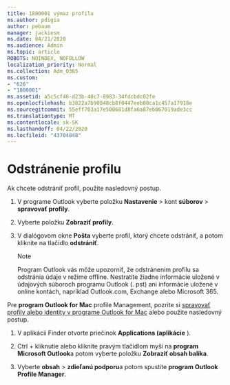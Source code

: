 ```yaml
---
title: 1800001 výmaz profilu
ms.author: pdigia
author: pebaum
manager: jackiesm
ms.date: 04/21/2020
ms.audience: Admin
ms.topic: article
ROBOTS: NOINDEX, NOFOLLOW
localization_priority: Normal
ms.collection: Adm_O365
ms.custom:
- "626"
- "1800001"
ms.assetid: a5c5cf46-d23b-40c7-8983-34fdcbdc02fe
ms.openlocfilehash: b3822a7b90048cb8f0447eeb80ca1c457a17918e
ms.sourcegitcommit: 55eff703a17e500681d8fa6a87eb067019ade3cc
ms.translationtype: MT
ms.contentlocale: sk-SK
ms.lasthandoff: 04/22/2020
ms.locfileid: "43704848"
---
```

# <a name="delete-a-profile"></a>Odstránenie profilu

Ak chcete odstrániť profil, použite nasledovný postup.
  
1. V programe Outlook vyberte položku **Nastavenie** \> kont **súborov** \> **spravovať profily**.

2. Vyberte položku **Zobraziť profily**.

3. V dialógovom okne **Pošta** vyberte profil, ktorý chcete odstrániť, a potom kliknite na tlačidlo **odstrániť**.

    > [!NOTE]
    > Program Outlook vás môže upozorniť, že odstránením profilu sa odstránia údaje v režime offline. Nestratíte žiadne informácie uložené v údajových súboroch programu Outlook (. pst) ani informácie uložené v online kontách, napríklad Outlook.com, Exchange alebo Microsoft 365.
  
Pre **program Outlook for Mac** profile Management, pozrite si [spravovať profily alebo identity v programe Outlook for Mac](https://support.office.com/article/fed2a955-74df-4a24-bef6-78a426958c4c.aspx) alebo použite nasledovný postup.
  
1. V aplikácii Finder otvorte priečinok **Applications (aplikácie** ).

2. Ctrl + kliknutie alebo kliknite pravým tlačidlom myši na **program Microsoft Outlook**a potom vyberte položku **Zobraziť obsah balíka**.

3. Vyberte **obsah** \> **zdieľanú podporu**a potom spustite **program Outlook Profile Manager**.
